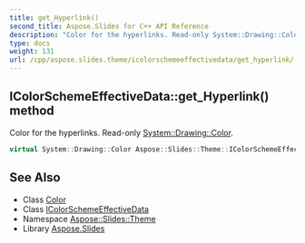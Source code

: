 ```yaml
---
title: get_Hyperlink()
second_title: Aspose.Slides for C++ API Reference
description: "Color for the hyperlinks. Read-only System::Drawing::Color."
type: docs
weight: 131
url: /cpp/aspose.slides.theme/icolorschemeeffectivedata/get_hyperlink/
---
```

## IColorSchemeEffectiveData::get_Hyperlink() method


Color for the hyperlinks. Read-only [System::Drawing::Color](../../../system.drawing/color/).

```cpp
virtual System::Drawing::Color Aspose::Slides::Theme::IColorSchemeEffectiveData::get_Hyperlink()=0
```

## See Also

* Class [Color](../../system.drawing/color/)
* Class [IColorSchemeEffectiveData](./)
* Namespace [Aspose::Slides::Theme](../)
* Library [Aspose.Slides](../../)